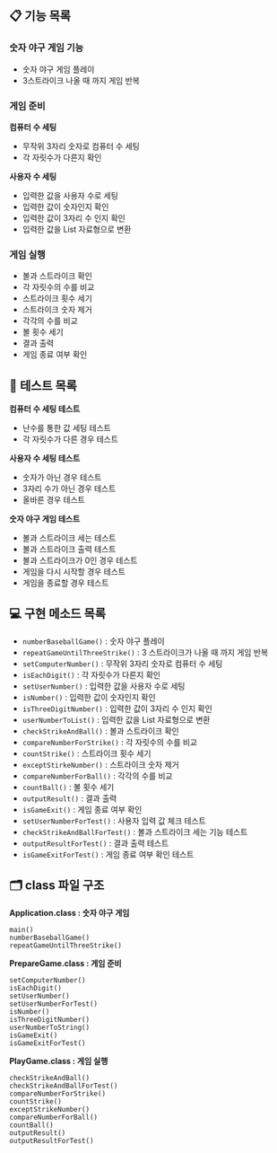 ## 📋 기능 목록
### 숫자 야구 게임 기능
- 숫자 야구 게임 플레이
- 3스트라이크 나올 때 까지 게임 반복

### 게임 준비
**컴퓨터 수 세팅**
- 무작위 3자리 숫자로 컴퓨터 수 세팅
- 각 자릿수가 다른지 확인

**사용자 수 세팅**
- 입력한 값을 사용자 수로 세팅
- 입력한 값이 숫자인지 확인
- 입력한 값이 3자리 수 인지 확인
- 입력한 값을 List 자료형으로 변환

### 게임 실행
- 볼과 스트라이크 확인
- 각 자릿수의 수를 비교
- 스트라이크 횟수 세기
- 스트라이크 숫자 제거
- 각각의 수를 비교
- 볼 횟수 세기
- 결과 출력
- 게임 종료 여부 확인

## 🧪 테스트 목록
**컴퓨터 수 세팅 테스트**
- 난수를 통한 값 세팅 테스트
- 각 자릿수가 다른 경우 테스트

**사용자 수 세팅 테스트**
- 숫자가 아닌 경우 테스트
- 3자리 수가 아닌 경우 테스트
- 올바른 경우 테스트

**숫자 야구 게임 테스트**
- 볼과 스트라이크 세는 테스트
- 볼과 스트라이크 출력 테스트
- 볼과 스트라이크가 0인 경우 테스트
- 게임을 다시 시작할 경우 테스트
- 게임을 종료할 경우 테스트

## 💻 구현 메소드 목록
- `numberBaseballGame()` : 숫자 야구 플레이
- `repeatGameUntilThreeStrike()` : 3 스트라이크가 나올 때 까지 게임 반복
- `setComputerNumber()` : 무작위 3자리 숫자로 컴퓨터 수 세팅
- `isEachDigit()` : 각 자릿수가 다른지 확인
- `setUserNumber()` : 입력한 값을 사용자 수로 세팅
- `isNumber()` : 입력한 값이 숫자인지 확인
- `isThreeDigitNumber()` : 입력한 값이 3자리 수 인지 확인
- `userNumberToList()` : 입력한 값을 List 자료형으로 변환
- `checkStrikeAndBall()` : 볼과 스트라이크 확인
- `compareNumberForStrike()` : 각 자릿수의 수를 비교
- `countStrike()` : 스트라이크 횟수 세기
- `exceptStirkeNumber()` : 스트라이크 숫자 제거
- `compareNumberForBall()` : 각각의 수를 비교
- `countBall()` : 볼 횟수 세기
- `outputResult()` : 결과 출력
- `isGameExit()` : 게임 종료 여부 확인
- `setUserNumberForTest()` : 사용자 입력 값 체크 테스트
- `checkStrikeAndBallForTest()` : 볼과 스트라이크 세는 기능 테스트
- `outputResultForTest()` : 결과 출력 테스트
- `isGameExitForTest()` : 게임 종료 여부 확인 테스트

## 🗂️ class 파일 구조
**Application.class : 숫자 야구 게임**
```
main()
numberBaseballGame()
repeatGameUntilThreeStrike()
```
**PrepareGame.class : 게임 준비**
```
setComputerNumber()
isEachDigit()
setUserNumber()
setUserNumberForTest()
isNumber()
isThreeDigitNumber()
userNumberToString()
isGameExit()
isGameExitForTest()
```
**PlayGame.class : 게임 실행**
```
checkStrikeAndBall()
checkStrikeAndBallForTest()
compareNumberForStrike()
countStrike()
exceptStrikeNumber()
compareNumberForBall()
countBall()
outputResult()
outputResultForTest()
```
